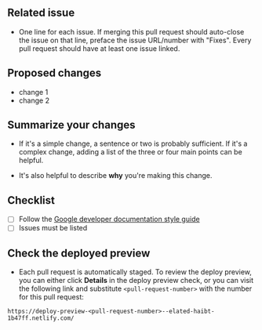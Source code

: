 ## Related issue
- One line for each issue. If merging this pull request should auto-close the issue on that line,
preface the issue URL/number with "Fixes". Every pull request should have at least one issue
linked.

## Proposed changes
- change 1
- change 2

## Summarize your changes
- If it's a simple change, a sentence or two is probably sufficient. If it's a complex change,
adding a list of the three or four main points can be helpful.

- It's also helpful to describe **why** you're making this change.

## Checklist
- [ ] Follow the [Google developer documentation style guide](https://developers.google.com/style)
- [ ] Issues must be listed

## Check the deployed preview
- Each pull request is automatically staged. To review the deploy preview,
you can either click **Details** in the deploy preview check, or you can
visit the following link and substitute `<pull-request-number>` with the
number for this pull request:

```shell
https://deploy-preview-<pull-request-number>--elated-haibt-1b47ff.netlify.com/
```

<!--
For a step-by-step list to walk you through the pull request process, see
https://www.opencue.io/contributing/.
-->
